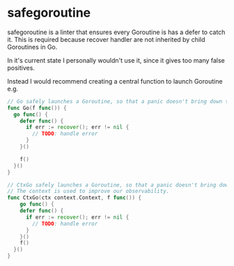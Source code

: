 # safegoroutine

safegoroutine is a linter that ensures every Goroutine is has a defer to catch it. This is required because recover handler are not inherited by child Goroutines in Go.

In it's current state I personally wouldn't use it, since it gives too many false positives.

Instead I would recommend creating a central function to launch Goroutine e.g. 

```go
// Go safely launches a Goroutine, so that a panic doesn't bring down the host.
func Go(f func()) {
  go func() {
	defer func() {
	  if err := recover(); err != nil {
		// TODO: handle error
	  }
	}()

	f()
  }()
}

// CtxGo safely launches a Goroutine, so that a panic doesn't bring down the host.
// The context is used to improve our observability.
func CtxGo(ctx context.Context, f func()) {
	go func() {
	defer func() {
	  if err := recover(); err != nil {
		// TODO: handle error
	  }
	}()
	f()
  }()
}
```

